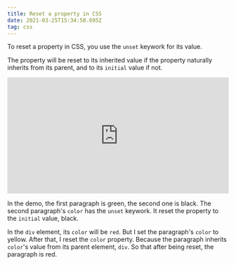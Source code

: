 ```yaml
---
title: Reset a property in CSS
date: 2021-03-25T15:34:58.695Z
tag: css
---
```

To reset a property in CSS, you use the `unset` keywork for its value.

The property will be reset to its inherited value if the property naturally inherits from its parent, and to its `initial` value if not.

<iframe height="265" style="width: 100%;" scrolling="no" title="Reset a property in CSS" src="https://codepen.io/phongduong/embed/preview/NWbvPjy?height=265&theme-id=dark&default-tab=html,result" frameborder="no" loading="lazy" allowtransparency="true" allowfullscreen="true">
  See the Pen <a href='https://codepen.io/phongduong/pen/NWbvPjy'>Reset a property in CSS</a> by Phong Duong
  (<a href='https://codepen.io/phongduong'>@phongduong</a>) on <a href='https://codepen.io'>CodePen</a>.
</iframe>

In the demo, the first paragraph is green, the second one is black. The second paragraph's `color` has the `unset` keywork. It reset the property to the `initial` value, black. 

In the `div` element, its `color` will be `red`. But I set the paragraph's `color` to yellow. After that, I reset the `color` property. Because the paragraph inherits `color`'s value from its parent element, `div`. So that after being reset, the paragraph is red.